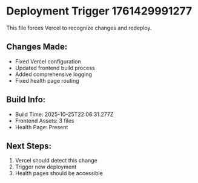 # Deployment Trigger 1761429991277

This file forces Vercel to recognize changes and redeploy.

## Changes Made:
- Fixed Vercel configuration
- Updated frontend build process
- Added comprehensive logging
- Fixed health page routing

## Build Info:
- Build Time: 2025-10-25T22:06:31.277Z
- Frontend Assets: 3 files
- Health Page: Present

## Next Steps:
1. Vercel should detect this change
2. Trigger new deployment
3. Health pages should be accessible

